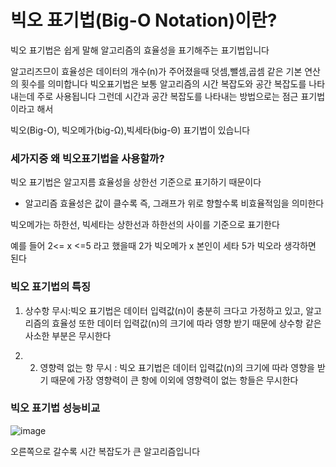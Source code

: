 # 빅오 표기법(Big-O Notation)이란? 

빅오 표기법은 쉽게 말해 알고리즘의 효율성을 표기해주는 표기법입니다 

알고리즈므이 효율성은 데이터의 개수(n)가 주어졌을때 덧셈,뺄셈,곱셈 같은 기본 연산의 횟수를 의미합니다 
빅오표기법은 보통 알고리즘의 시간 복잡도와 공간 복잡도를 나타내는데 주로 사용됩니다 그런데 시간과 공간 복잡도를 나타내는 방법으로는 점근 표기법이라고 해서 

빅오(Big-O), 빅오메가(big-Ω),빅세타(big-Θ) 표기법이 있습니다

### 세가지중 왜 빅오표기법을 사용할까?
빅오 표기법은 알고지름 효율성을 상한선 기준으로 표기하기 때문이다 
- 알고리즘 효율성은 값이 클수록 즉, 그래프가 위로 향할수록 비효율적임을 의미한다 

빅오메가는 하한선, 빅세타는 상한선과 하한선의 사이를 기준으로 표기한다

예를 들어  2<= x <=5 라고 했을때 2가 빅오메가 x 본인이 세타 5가 빅오라 생각하면 된다 

### 빅오 표기법의 특징

1. 상수항 무시:빅오 표기법은 데이터 입력값(n)이 충분히 크다고 가정하고 있고, 알고리즘의 효율성 또한 데이터 입력값(n)의 크기에 따라 영향 받기 때문에 상수항 같은 사소한 부분은 무시한다

2. 2. 영향력 없는 항 무시 : 빅오 표기법은 데이터 입력값(n)의 크기에 따라 영향을 받기 때문에 가장 영향력이 큰 항에 이외에 영향력이 없는 항들은 무시한다

### 빅오 표기법 성능비교 

![image](https://user-images.githubusercontent.com/80239748/150784065-20251c24-b817-4291-9baf-f5a89e346a47.png)

오른쪽으로 갈수록 시간 복잡도가 큰 알고리즘입니다 


